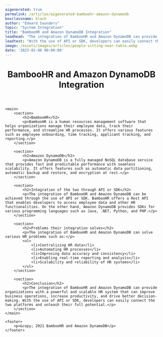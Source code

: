 ```yaml
---
aigenerated: true
permalink: /articles/aigenerated-bamboohr-amazon-dynamodb
boxclassname: black
author: "Edward Saunders"
topic: "System Integration"
title: "BambooHR and Amazon DynamoDB Integration"
leadhead: "The integration of BambooHR and Amazon DynamoDB can provide organizations with a powerful and scalable HR system that can improve business operations, increase productivity, and drive better decision-making"
leadtext: "With the use of API or SDK, developers can easily connect the two platforms and unleash their full potential."
image: /assets/images/articles/people-sitting-near-table.webp
date: '2023-01-06 00:00:00'
---
```

<div class="arttext">	<header>
		<h1>BambooHR and Amazon DynamoDB Integration</h1>
	</header>

	<main>
		<section>
			<h2>BambooHR</h2>
			<p>BambooHR is a human resources management software that helps organizations manage their employee data, track their performance, and streamline HR processes. It offers various features such as employee onboarding, time tracking, applicant tracking, and reporting.</p>
		</section>

		<section>
			<h2>Amazon DynamoDB</h2>
			<p>Amazon DynamoDB is a fully managed NoSQL database service that provides fast and predictable performance with seamless scalability. It offers features such as automatic data partitioning, automatic backup and restore, and encryption at rest.</p>
		</section>

		<section>
			<h2>Integration of the two through API or SDK</h2>
			<p>The integration of BambooHR and Amazon DynamoDB can be achieved through the use of API or SDK. BambooHR offers a Rest API that enables developers to access employee data and other HR functionalities. On the other hand, Amazon DynamoDB provides SDKs for various programming languages such as Java, .NET, Python, and PHP.</p>
		</section>

		<section>
			<h2>Problems their integration solves</h2>
			<p>The integration of BambooHR and Amazon DynamoDB can solve various HR problems such as:</p>
			<ul>
				<li>Centralizing HR data</li>
				<li>Automating HR processes</li>
				<li>Improving data accuracy and consistency</li>
				<li>Enabling real-time reporting and analysis</li>
				<li>Scalability and reliability of HR systems</li>
			</ul>
		</section>

		<section>
			<h2>Conclusion</h2>
			<p>The integration of BambooHR and Amazon DynamoDB can provide organizations with a powerful and scalable HR system that can improve business operations, increase productivity, and drive better decision-making. With the use of API or SDK, developers can easily connect the two platforms and unleash their full potential.</p>
		</section>
	</main>

	<footer>
		<p>&copy; 2021 BambooHR and Amazon DynamoDB</p>
	</footer>
</div>